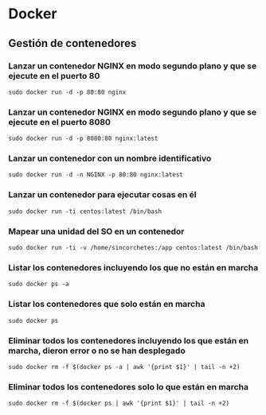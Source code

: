 # Docker

## Gestión de contenedores

### Lanzar un contenedor NGINX en modo segundo plano y que se ejecute en el puerto 80

```
sudo docker run -d -p 80:80 nginx
```

### Lanzar un contenedor NGINX en modo segundo plano y que se ejecute en el puerto 8080

```
sudo docker run -d -p 8080:80 nginx:latest
```

### Lanzar un contenedor con un nombre identificativo

```
sudo docker run -d -n NGINX -p 80:80 nginx:latest
```

### Lanzar un contenedor para ejecutar cosas en él

```
sudo docker run -ti centos:latest /bin/bash
```

### Mapear una unidad del SO en un contenedor

```
sudo docker run -ti -v /home/sincorchetes:/app centos:latest /bin/bash
```

### Listar los contenedores incluyendo los que no están en marcha

```
sudo docker ps -a
```

### Listar los contenedores que solo están en marcha

```
sudo docker ps
```

### Eliminar todos los contenedores incluyendo los que están en marcha, dieron error o no se han desplegado

```
sudo docker rm -f $(docker ps -a | awk '{print $1}' | tail -n +2)
```

### Eliminar todos los contenedores solo lo que están en marcha

```
sudo docker rm -f $(docker ps | awk '{print $1}' | tail -n +2)
```